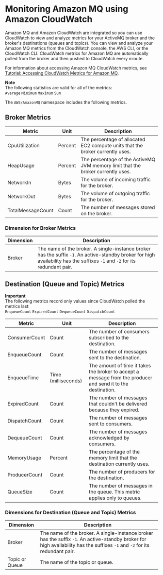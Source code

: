 # Monitoring Amazon MQ using Amazon CloudWatch<a name="amazon-mq-monitoring-cloudwatch"></a>

Amazon MQ and Amazon CloudWatch are integrated so you can use CloudWatch to view and analyze metrics for your ActiveMQ broker and the broker's destinations \(queues and topics\)\. You can view and analyze your Amazon MQ metrics from the CloudWatch console, the AWS CLI, or the CloudWatch CLI\. CloudWatch metrics for Amazon MQ are automatically polled from the broker and then pushed to CloudWatch every minute\.

For information about accessing Amazon MQ CloudWatch metrics, see [Tutorial: Accessing CloudWatch Metrics for Amazon MQ](amazon-mq-accessing-metrics.md)\.

**Note**  
The following statistics are valid for all of the metrics:  
`Average`
`Minimum`
`Maximum`
`Sum`

The `AWS/AmazonMQ` namespace includes the following metrics\.

## Broker Metrics<a name="broker-metrics"></a>


| Metric | Unit | Description | 
| --- | --- | --- | 
| CpuUtilization | Percent | The percentage of allocated EC2 compute units that the broker currently uses\. | 
| HeapUsage | Percent | The percentage of the ActiveMQ JVM memory limit that the broker currently uses\. | 
| NetworkIn | Bytes | The volume of incoming traffic for the broker\. | 
| NetworkOut | Bytes | The volume of outgoing traffic for the broker\. | 
| TotalMessageCount | Count | The number of messages stored on the broker\. | 

### Dimension for Broker Metrics<a name="broker-metrics-dimensions"></a>


| Dimension | Description | 
| --- | --- | 
| Broker |  The name of the broker\. A single\-instance broker has the suffix `-1`\. An active\-standby broker for high availability has the suffixes `-1` and `-2` for its redundant pair\.  | 

## Destination \(Queue and Topic\) Metrics<a name="destination-queue-topic-metrics"></a>

**Important**  
The following metrics record only values since CloudWatch polled the metrics last:  
`EnqueueCount`
`ExpiredCount`
`DequeueCount`
`DispatchCount`


| Metric | Unit | Description | 
| --- | --- | --- | 
| ConsumerCount | Count | The number of consumers subscribed to the destination\. | 
| EnqueueCount | Count | The number of messages sent to the destination\. | 
| EnqueueTime | Time \(milliseconds\) | The amount of time it takes the broker to accept a message from the producer and send it to the destination\. | 
| ExpiredCount | Count | The number of messages that couldn't be delivered because they expired\. | 
| DispatchCount | Count | The number of messages sent to consumers\. | 
| DequeueCount | Count | The number of messages acknowledged by consumers\. | 
| MemoryUsage | Percent | The percentage of the memory limit that the destination currently uses\. | 
| ProducerCount | Count | The number of producers for the destination\. | 
| QueueSize | Count | The number of messages in the queue\. This metric applies only to queues\.  | 

### Dimensions for Destination \(Queue and Topic\) Metrics<a name="destination-queue-topic-dimensions"></a>


| Dimension | Description | 
| --- | --- | 
| Broker |  The name of the broker\. A single\-instance broker has the suffix `-1`\. An active\-standby broker for high availability has the suffixes `-1` and `-2` for its redundant pair\.  | 
| Topic or Queue | The name of the topic or queue\. | 